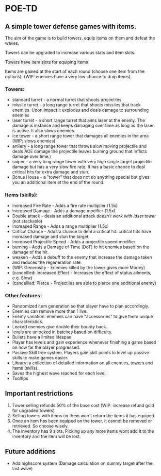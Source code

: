 # POE-TD
 
## A simple tower defense games with items.

The aim of the game is to build towers, equip items on them and defeat the waves.

Towers can be upgraded to increase various stats and item slots.

Towers have item slots for equiping items

Items are gained at the start of each round (choose one item from the options). (WIP: enemies have a very low chance to drop items).

### Towers:

* standard turret  -  a normal turret that shoots projectiles
* missile turret   -  a long range turret that shoots missiles that track enemies. Upon impact it explodes and deals damage to surrounding enemies
* laser turret     -  a short range turret that aims laser at the enemy. The damage is instance and keeps damaging over time as long as the laser is active. It also slows enemies.
* ice tower        -  a short range tower that damages all enemies in the area (WIP: slows enemies)
* artilery         -  a long range tower that throws slow moving projectile and deals AOE damage the projectile leaves burning ground that inflicts damage over time.)
* sniper           -  a very long range tower with very high single target projectile damage but has a very slow fire rate. It has a basic chance to deal critical hits for extra damage and stun.
* Bonus House      -  a "tower" that does not do anything special but gives you an additional item at the end of the round.

### Items (skills):

* Increased Fire Rate - Adds a fire rate multiplier (1.5x)
* Increased Damage    - Adds a damage modifier (1.5x)
* Double attack       - deals an additional attack *doesn't work with laser tower* (not stackable)
* Increased Range     - Adds a range multiplier (1.5x)
* Critical Chance     - Adds a chance to deal a critical hit. critical hits have increased damage and stun the target
* Increased Projectile Speed - Adds a projectile speed modifier
* burning             - Adds a Damage of Time (DoT) to hit enemies based on the damage of the hit.
* weaken              - Adds a debuff to the enemy that increase the damage taken and reduces the regeneration rate.
* (WIP: Generosity    - Enemies killed by the tower gives more Money)
* (cancellled: Increased Effect - Increases the effect of status ailments, e.g. Slow)
* (cancellled: Pierce        - Projectiles are able to pierce one additional enemy)


### Other features:

* Randomized item generation so that player have to plan accordingly.
* Enemies can remove more than 1 live.
* Enemy variation: enemies can have "accessories" to give them unique characteristics.
* Leaked enemies give double their bounty back.
* levels are unlocked in batches based on difficulty.
* Bullets have a limited lifespan.
* Player has levels and gain experience whenever finishing a game based on how far the player progressed.
* Passive Skill tree system. Players gain skill points to level up passive skills to make games easier.
* Library: a collection of detailed information on all enemies, towers and items (skills).
* Saves the highest wave reached for each level.
* Tooltips

## Important restrictions

1. Tower selling refunds 50% of the base cost (WIP: increase refund gold for upgraded towers)
2. Selling towers with items on them won't return the items it has equiped.
3. Once an item has been equiped on the tower, it cannot be removed or retrieved. So choose wisely.
4. The inventory has 9 slots. Picking up any more items wont add it to the inventory and the item will be lost.

## Future additions

* Add highscore system (Damage calculation on dummy target after the last wave)
